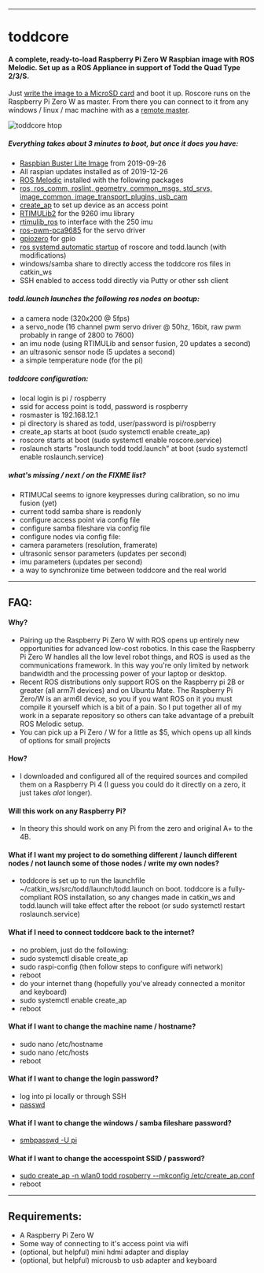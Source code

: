 ___
# toddcore

#### A complete, ready-to-load Raspberry Pi Zero W Raspbian image with ROS Melodic.  Set up as a ROS Appliance in support of Todd the Quad Type 2/3/S.  
Just [write the image to a MicroSD card](https://www.raspberrypi.org/documentation/installation/installing-images/README.md "write the image to a MicroSD card") and boot it up.  Roscore runs on the Raspberry Pi Zero W as master.  From there you can connect to it from any windows / linux / mac machine with as a [remote master](http://wiki.ros.org/ROS/Tutorials/MultipleMachines "emote master").

![toddcore htop](https://i.imgur.com/kwwD4tm.png "toddcore htop")

##### Everything takes about 3 minutes to boot, but once it does you have:
 - [Raspbian Buster Lite Image](https://www.raspberrypi.org/downloads/raspbian/ "Raspbian Buster Lite Image") from 2019-09-26
 - All raspian updates installed as of 2019-12-26
 - [ROS Melodic](http://wiki.ros.org/melodic/Installation/Source "ROS Melodic") installed with the following packages
  - [ros, ros_comm, roslint, geometry, common_msgs, std_srvs, image_common, image_transport_plugins, usb_cam](https://www.ros.org/reps/rep-0131.html#variants "ros, ros_comm, roslint, geometry, common_msgs, std_srvs, image_common, image_transport_plugins, usb_cam")
 - [create_ap](https://github.com/oblique/create_ap "create_ap") to set up device as an access point
 - [RTIMULib2](https://github.com/RTIMULib/RTIMULib2 "RTIMULib2") for the 9260 imu library
 - [rtimulib_ros](https://github.com/romainreignier/rtimulib_ros "rtimulib_ros") to interface with the 250 imu
 - [ros-pwm-pca9685](https://github.com/dheera/ros-pwm-pca9685 "ros-pwm-pca9685") for the servo driver
 - [gpiozero](https://gpiozero.readthedocs.io/en/stable/ "gpiozero") for gpio
 - [ros systemd automatic startup](https://blog.roverrobotics.com/how-to-run-ros-on-startup-bootup/ "ros systemd automatic startup") of roscore and todd.launch (with modifications)
 - windows/samba share to directly access the toddcore ros files in catkin_ws
 - SSH enabled to access todd directly via Putty or other ssh client

##### todd.launch launches the following ros nodes on bootup:
 - a camera node (320x200 @ 5fps)
 - a servo_node (16 channel pwm servo driver @ 50hz, 16bit, raw pwm probably in range of 2800 to 7600)
 - an imu node (using RTIMULib and sensor fusion, 20 updates a second)
 - an ultrasonic sensor node (5 updates a second)
 - a simple temperature node (for the pi)

##### toddcore configuration:
 - local login is pi / rospberry
 - ssid for access point is todd, password is rospberry
 - rosmaster is 192.168.12.1
 - pi directory is shared as todd, user/password is pi/rospberry
 - create_ap starts at boot (sudo systemctl enable create_ap)
 - roscore starts at boot (sudo systemctl enable roscore.service)
 - roslaunch starts "roslaunch todd todd.launch" at boot (sudo systemctl enable roslaunch.service)

##### what's missing / next / on the FIXME list?
 - RTIMUCal seems to ignore keypresses during calibration, so no imu fusion (yet)
 - current todd samba share is readonly
 - configure access point via config file
 - configure samba fileshare via config file
 - configure nodes via config file:
  - camera parameters (resolution, framerate)
  - ultrasonic sensor parameters (updates per second)
  - imu parameters (updates per second)
 - a way to synchronize time between toddcore and the real world
-------
## FAQ:
#### Why?
- Pairing up the Raspberry Pi Zero W with ROS opens up entirely new opportunities for advanced low-cost robotics.  In this case the Raspberry Pi Zero W handles all the low level robot things, and ROS is used as the communications framework.  In this way you're only limited by network bandwidth and the processing power of your laptop or desktop.
- Recent ROS distributions only support ROS on the Raspberry pi 2B or greater (all arm7l devices) and on Ubuntu Mate.  The Raspberry Pi Zero/W is an arm6l device, so you if you want ROS on it you must compile it yourself which is a bit of a pain.  So I put together all of my work in a separate repository so others can take advantage of a prebuilt ROS Melodic setup.
- You can pick up a Pi Zero / W for a little as $5, which opens up all kinds of options for small projects

#### How?
 - I downloaded and configured all of the required sources and compiled them on a Raspberry Pi 4 (I guess you could do it directly on a zero, it just takes *alot* longer). 

#### Will this work on any Raspberry Pi?
 - In theory this should work on any Pi from the zero and original A+ to the 4B.

#### What if I want my project to do something different / launch different nodes / not launch some of those nodes / write my own nodes?
 - toddcore is set up to run the launchfile ~/catkin_ws/src/todd/launch/todd.launch on boot.  toddcore is a fully-compliant ROS installation, so any changes made in catkin_ws and todd.launch will take effect after the reboot (or sudo systemctl restart roslaunch.service)

#### What if I need to connect toddcore back to the internet?
 - no problem, just do the following:
  - sudo systemctl disable create_ap
  - sudo raspi-config (then follow steps to configure wifi network)
  - reboot
  - do your internet thang (hopefully you've already connected a monitor and keyboard)
  - sudo systemctl enable create_ap
  - reboot

#### What if I want to change the machine name / hostname?
 - sudo nano /etc/hostname
 - sudo nano /etc/hosts
 - reboot

#### What if I want to change the login password?
 - log into pi locally or through SSH
 - [passwd](https://www.raspberrypi.org/documentation/linux/usage/users.md "passwd") 

#### What if I want to change the windows / samba fileshare password?
 - [smbpasswd -U pi](https://www.dark-hamster.com/operating-system/linux/ubuntu/reset-samba-user-password-via-command-line/ "smbpasswd -U pi")

#### What if I want to change the accesspoint SSID / password?
 - [sudo create_ap -n wlan0 todd rospberry --mkconfig /etc/create_ap.conf](https://github.com/oblique/create_ap#ap-without-internet-sharing "sudo create_ap -n wlan0 todd rospberry --mkconfig /etc/create_ap.conf")
 - reboot
___
## Requirements:
 - A Raspberry Pi Zero W
 - Some way of connecting to it's access point via wifi
 - (optional, but helpful) mini hdmi adapter and display
 - (optional, but helpful) microusb to usb adapter and keyboard
